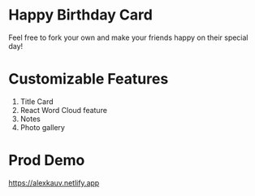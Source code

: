 # Happy Birthday Card

Feel free to fork your own and make your friends happy on their special day!

# Customizable Features

1. Title Card
2. React Word Cloud feature
3. Notes
4. Photo gallery

# Prod Demo

https://alexkauv.netlify.app
